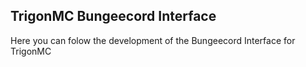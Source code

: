 ## TrigonMC Bungeecord Interface 

Here you can folow the development of the Bungeecord Interface for TrigonMC
